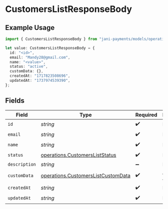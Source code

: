 # CustomersListResponseBody

## Example Usage

```typescript
import { CustomersListResponseBody } from "jani-payments/models/operations";

let value: CustomersListResponseBody = {
  id: "<id>",
  email: "Mandy28@gmail.com",
  name: "<value>",
  status: "active",
  customData: {},
  createdAt: "1717823508696",
  updatedAt: "1737974539390",
};
```

## Fields

| Field                                                                                    | Type                                                                                     | Required                                                                                 | Description                                                                              |
| ---------------------------------------------------------------------------------------- | ---------------------------------------------------------------------------------------- | ---------------------------------------------------------------------------------------- | ---------------------------------------------------------------------------------------- |
| `id`                                                                                     | *string*                                                                                 | :heavy_check_mark:                                                                       | N/A                                                                                      |
| `email`                                                                                  | *string*                                                                                 | :heavy_check_mark:                                                                       | N/A                                                                                      |
| `name`                                                                                   | *string*                                                                                 | :heavy_check_mark:                                                                       | N/A                                                                                      |
| `status`                                                                                 | [operations.CustomersListStatus](../../models/operations/customersliststatus.md)         | :heavy_check_mark:                                                                       | N/A                                                                                      |
| `description`                                                                            | *string*                                                                                 | :heavy_minus_sign:                                                                       | N/A                                                                                      |
| `customData`                                                                             | [operations.CustomersListCustomData](../../models/operations/customerslistcustomdata.md) | :heavy_check_mark:                                                                       | Any valid JSON value                                                                     |
| `createdAt`                                                                              | *string*                                                                                 | :heavy_check_mark:                                                                       | N/A                                                                                      |
| `updatedAt`                                                                              | *string*                                                                                 | :heavy_check_mark:                                                                       | N/A                                                                                      |